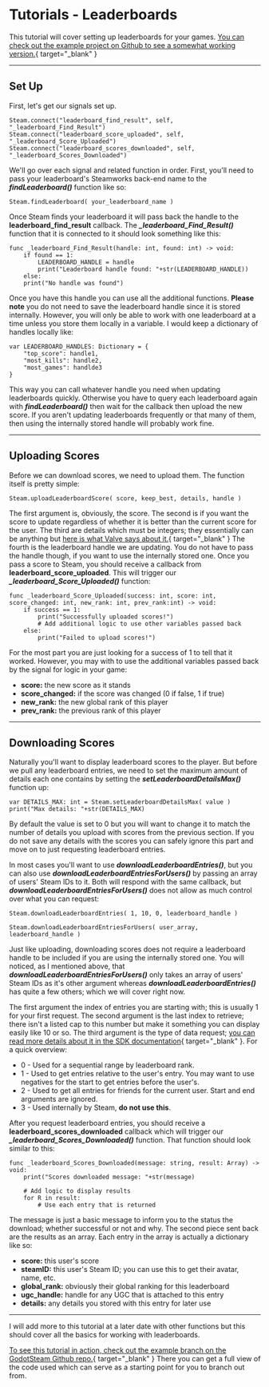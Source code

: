 # Tutorials - Leaderboards
This tutorial will cover setting up leaderboards for your games.  [You can check out the example project on Github to see a somewhat working version.](https://github.com/Gramps/GodotSteam/tree/example){ target="_blank" }

---

## Set Up

First, let's get our signals set up.

````
Steam.connect("leaderboard_find_result", self, "_leaderboard_Find_Result")
Steam.connect("leaderboard_score_uploaded", self, "_leaderboard_Score_Uploaded")
Steam.connect("leaderboard_scores_downloaded", self, "_leaderboard_Scores_Downloaded")
````

We'll go over each signal and related function in order.  First, you'll need to pass your leaderboard's Steamworks back-end name to the ***findLeaderboard()*** function like so:

````
Steam.findLeaderboard( your_leaderboard_name )
````

Once Steam finds your leaderboard it will pass back the handle to the **leaderboard_find_result** callback.  The ***_leaderboard_Find_Result()*** function that it is connected to it should look something like this:

````
func _leaderboard_Find_Result(handle: int, found: int) -> void:
	if found == 1:
		LEADERBOARD_HANDLE = handle
		print("Leaderboard handle found: "+str(LEADERBOARD_HANDLE))
	else:
	print("No handle was found")
````

Once you have this handle you can use all the additional functions.  **Please note** you do not need to save the leaderboard handle since it is stored internally.  However, you will only be able to work with one leaderboard at a time unless you store them locally in a variable. I would keep a dictionary of handles locally like:

````
var LEADERBOARD_HANDLES: Dictionary = {
	"top_score": handle1,
	"most_kills": handle2,
	"most_games": handlde3
}
````

This way you can call whatever handle you need when updating leaderboards quickly. Otherwise you have to query each leaderboard again with ***findLeaderboard()*** then wait for the callback then upload the new score.  If you aren't updating leaderboards frequently or that many of them, then using the internally stored handle will probably work fine.

---

## Uploading Scores

Before we can download scores, we need to upload them.  The function itself is pretty simple:

````
Steam.uploadLeaderboardScore( score, keep_best, details, handle )
````

The first argument is, obviously, the score. The second is if you want the score to update regardless of whether it is better than the current score for the user. The third are details which must be integers; they essentially can be anything but [here is what Valve says about it.](https://partner.steamgames.com/doc/api/ISteamUserStats#UploadLeaderboardScore){ target="_blank" }  The fourth is the leaderboard handle we are updating.  You do not have to pass the handle though, if you want to use the internally stored one.
Once you pass a score to Steam, you should receive a callback from **leaderboard_score_uploaded**.  This will trigger our ***_leaderboard_Score_Uploaded()*** function:

````
func _leaderboard_Score_Uploaded(success: int, score: int, score_changed: int, new_rank: int, prev_rank:int) -> void:
	if success == 1:
		print("Successfully uploaded scores!")
		# Add additional logic to use other variables passed back
	else:
		print("Failed to upload scores!")
````		

For the most part you are just looking for a success of 1 to tell that it worked.  However, you may with to use the additional variables passed back by the signal for logic in your game:

- **score:** the new score as it stands
- **score_changed:** if the score was changed (0 if false, 1 if true)
- **new_rank:** the new global rank of this player
- **prev_rank:** the previous rank of this player
	
---

## Downloading Scores

Naturally you'll want to display leaderboard scores to the player.  But before we pull any leaderboard entries, we need to set the maximum amount of details each one contains by setting the ***setLeaderboardDetailsMax()*** function up:

````
var DETAILS_MAX: int = Steam.setLeaderboardDetailsMax( value )
print("Max details: "+str(DETAILS_MAX)
````

By default the value is set to 0 but you will want to change it to match the number of details you upload with scores from the previous section. If you do not save any details with the scores you can safely ignore this part and move on to just requesting leaderboard entries.

In most cases you'll want to use ***downloadLeaderboardEntries()***, but you can also use ***downloadLeaderboardEntriesForUsers()*** by passing an array of users' Steam IDs to it.  Both will respond with the same callback, but ***downloadLeaderboardEntriesForUsers()*** does not allow as much control over what you can request:

````
Steam.downloadLeaderboardEntries( 1, 10, 0, leaderboard_handle )

Steam.downloadLeaderboardEntriesForUsers( user_array, leaderboard_handle )
````

Just like uploading, downloading scores does not require a leaderboard handle to be included if you are using the internally stored one.  You will noticed, as I mentioned above, that ***downloadLeaderboardEntriesForUsers()*** only takes an array of users' Steam IDs as it's other argument whereas ***downloadLeaderboardEntries()*** has quite a few others; which we will cover right now.

The first argument the index of entries you are starting with; this is usually 1 for your first request. The second argument is the last index to retrieve; there isn't a listed cap to this number but make it something you can display easily like 10 or so.  The third argument is the type of data request; [you can read more details about it in the SDK documentation](https://partner.steamgames.com/doc/api/ISteamUserStats#ELeaderboardDataRequest){ target="_blank" }. For a quick overview:

- 0 - Used for a sequential range by leaderboard rank.
- 1 - Used to get entries relative to the user's entry. You may want to use negatives for the start to get entries before the user's.
- 2 - Used to get all entries for friends for the current user. Start and end arguments are ignored.
- 3 - Used internally by Steam, **do not use this**.

After you request leaderboard entries, you should receive a **leaderboard_scores_downloaded** callback which will trigger our ***_leaderboard_Scores_Downloaded()*** function.  That function should look similar to this:

````
func _leaderboard_Scores_Downloaded(message: string, result: Array) -> void:
	print("Scores downloaded message: "+str(message)

	# Add logic to display results
	for R in result:
		# Use each entry that is returned
````

The message is just a basic message to inform you to the status the download; whether successful or not and why. The second piece sent back are the results as an array. Each entry in the array is actually a dictionary like so:

- **score:** this user's score
- **steamID:** this user's Steam ID; you can use this to get their avatar, name, etc.
- **global_rank:** obviously their global ranking for this leaderboard
- **ugc_handle:** handle for any UGC that is attached to this entry
- **details:** any details you stored with this entry for later use

---

I will add more to this tutorial at a later date with other functions but this should cover all the basics for working with leaderboards.

[To see this tutorial in action, check out the example branch on the GodotSteam Github repo.](https://github.com/Gramps/GodotSteam/tree/example){ target="_blank" } There you can get a full view of the code used which can serve as a starting point for you to branch out from.